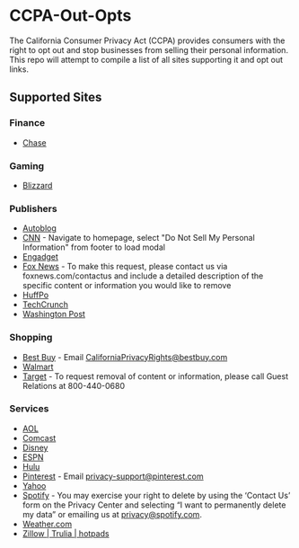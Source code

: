 # CCPA-Out-Opts
The California Consumer Privacy Act (CCPA) provides consumers with the right to opt out and stop businesses from selling their personal information. This repo will attempt to compile a list of all sites supporting it and opt out links.

## Supported Sites

### Finance
* [Chase](https://www.chase.com/digital/resources/privacy-security/privacy/ca-consumer-privacy-act/ccpa-request)

### Gaming
* [Blizzard](https://us.battle.net/support/en/help/product/services/1327/1703/solution)  

### Publishers
* [Autoblog](https://autoblog.mydashboard.oath.com/)  
* [CNN](https://www.cnn.com) - Navigate to homepage, select "Do Not Sell My Personal Information" from footer to load modal  
* [Engadget](https://engadget.mydashboard.oath.com/)  
* [Fox News](https://www.foxnews.com/privacy-policy) - To make this request, please contact us via foxnews.com/contactus and include a detailed description of the specific content or information you would like to remove  
* [HuffPo](https://huffingtonpost.mydashboard.oath.com/)  
* [TechCrunch](https://techcrunch.mydashboard.oath.com/)  
* [Washington Post](https://www.washingtonpost.com/my-post/privacy-settings/)  

### Shopping
* [Best Buy](https://www.bestbuy.com/site/privacy-policy/california-privacy-rights/pcmcat204400050063.c?id=pcmcat204400050063) - Email CaliforniaPrivacyRights@bestbuy.com  
* [Walmart](https://www.walmart.com/account/api/ccpa-intake?native=false&app=gm&type=sod)  
* [Target](https://www.target.com/c/california-residents-privacy-policy/-/N-m2wjt) - To request removal of content or information, please call Guest Relations at 800-440-0680  

### Services
* [AOL](https://aol.mydashboard.oath.com/)  
* [Comcast](https://www.xfinity.com/privacy/requests/affirmation)  
* [Disney](http://ccpa.disney.com/)  
* [ESPN](http://ccpa.disney.com/)  
* [Hulu](https://secure.hulu.com/account/privacy)  
* [Pinterest](https://policy.pinterest.com/en/privacy-policy#section-california-residents) - Email privacy-support@pinterest.com  
* [Yahoo](https://yahoo.mydashboard.oath.com/)  
* [Spotify](https://www.spotify.com/us/legal/California-privacy-disclosure/) - You may exercise your right to delete by using the ‘Contact Us’ form on the Privacy Center and selecting “I want to permanently delete my data” or emailing us at privacy@spotify.com.  
* [Weather.com](https://weather.com/privacy-settings#do-not-sell)
* [Zillow | Trulia | hotpads](https://privacy.zillowgroup.com/cookie)
